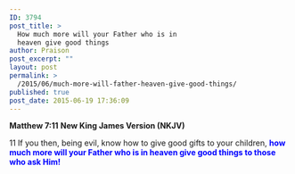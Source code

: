 ```yaml
---
ID: 3794
post_title: >
  How much more will your Father who is in
  heaven give good things
author: Praison
post_excerpt: ""
layout: post
permalink: >
  /2015/06/much-more-will-father-heaven-give-good-things/
published: true
post_date: 2015-06-19 17:36:09
---
```

<strong>Matthew 7:11</strong>
<strong> New King James Version (NKJV)</strong>

11 If you then, being evil, know how to give good gifts to your children, <span style="color: #0000ff;"><strong>how much more will your Father who is in heaven give good things to those who ask Him!</strong></span>